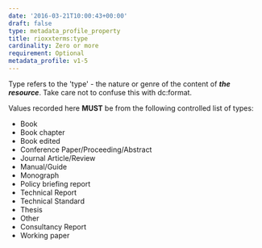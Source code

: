 ```yaml
---
date: '2016-03-21T10:00:43+00:00'
draft: false
type: metadata_profile_property
title: rioxxterms:type
cardinality: Zero or more
requirement: Optional
metadata_profile: v1-5
---
```

Type refers to the 'type' - the nature or genre of the content of ***the resource***. Take care not to confuse this with dc&#58;format.

Values recorded here **MUST** be from the following controlled list of types:

* Book
* Book chapter
* Book edited
* Conference Paper/Proceeding/Abstract
* Journal Article/Review
* Manual/Guide
* Monograph
* Policy briefing report
* Technical Report
* Technical Standard
* Thesis
* Other
* Consultancy Report
* Working paper
